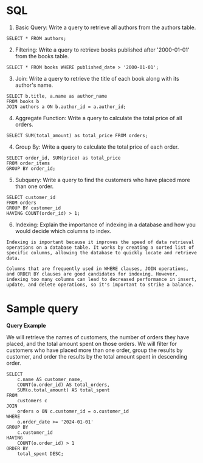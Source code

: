 # SQL 

1. Basic Query: Write a query to retrieve all authors from the authors table.
```
SELECT * FROM authors;
```

2. Filtering: Write a query to retrieve books published after '2000-01-01' from the books table.

```
SELECT * FROM books WHERE published_date > '2000-01-01';
```

3. Join: Write a query to retrieve the title of each book along with its author's name.
```
SELECT b.title, a.name as author_name
FROM books b
JOIN authors a ON b.author_id = a.author_id;
```

4. Aggregate Function: Write a query to calculate the total price of all orders.

```
SELECT SUM(total_amount) as total_price FROM orders;
```

4. Group By: Write a query to calculate the total price of each order.

```
SELECT order_id, SUM(price) as total_price
FROM order_items
GROUP BY order_id;
```

5. Subquery: Write a query to find the customers who have placed more than one order.
```
SELECT customer_id
FROM orders
GROUP BY customer_id
HAVING COUNT(order_id) > 1;
```

6. Indexing: Explain the importance of indexing in a database and how you would decide which columns to index.

```
Indexing is important because it improves the speed of data retrieval operations on a database table. It works by creating a sorted list of specific columns, allowing the database to quickly locate and retrieve data.

Columns that are frequently used in WHERE clauses, JOIN operations, and ORDER BY clauses are good candidates for indexing. However, indexing too many columns can lead to decreased performance in insert, update, and delete operations, so it's important to strike a balance.
```

# Sample query
**Query Example**

We will retrieve the names of customers, the number of orders they have placed, and the total amount spent on those orders. We will filter for customers who have placed more than one order, group the results by customer, and order the results by the total amount spent in descending order.

```
SELECT 
    c.name AS customer_name,
    COUNT(o.order_id) AS total_orders,
    SUM(o.total_amount) AS total_spent
FROM 
    customers c
JOIN 
    orders o ON c.customer_id = o.customer_id
WHERE 
    o.order_date >= '2024-01-01'
GROUP BY 
    c.customer_id
HAVING 
    COUNT(o.order_id) > 1
ORDER BY 
    total_spent DESC;

```